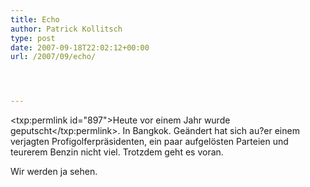 ```yaml
---
title: Echo
author: Patrick Kollitsch
type: post
date: 2007-09-18T22:02:12+00:00
url: /2007/09/echo/




---
```

<txp:permlink id="897">Heute vor einem Jahr wurde geputscht</txp:permlink>. In Bangkok. Geändert hat sich au?er einem verjagten Profigolferpräsidenten, ein paar aufgelösten Parteien und teurerem Benzin nicht viel. Trotzdem geht es voran.

Wir werden ja sehen.